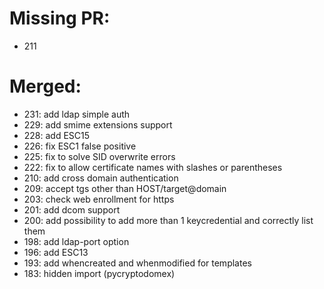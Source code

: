 # Missing PR:

- 211

# Merged:

- 231: add ldap simple auth
- 229: add smime extensions support
- 228: add ESC15
- 226: fix ESC1 false positive
- 225: fix to solve SID overwrite errors
- 222: fix to allow certificate names with slashes or parentheses
- 210: add cross domain authentication
- 209: accept tgs other than HOST/target@domain
- 203: check web enrollment for https
- 201: add dcom support
- 200: add possibility to add more than 1 keycredential and correctly list them
- 198: add ldap-port option
- 196: add ESC13
- 193: add whencreated and whenmodified for templates
- 183: hidden import (pycryptodomex)
